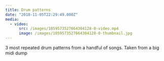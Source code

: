```yaml
---
title: Drum patterns
date: "2018-11-05T22:29:49.000Z"
media:
  - video:
      src: /images/1059573527664304128-0-video.mp4
      image: /images/1059573527664304128-0-thumbnail.jpg
---
```


3 most repeated drum patterns from a handful of songs. Taken from a big midi dump
